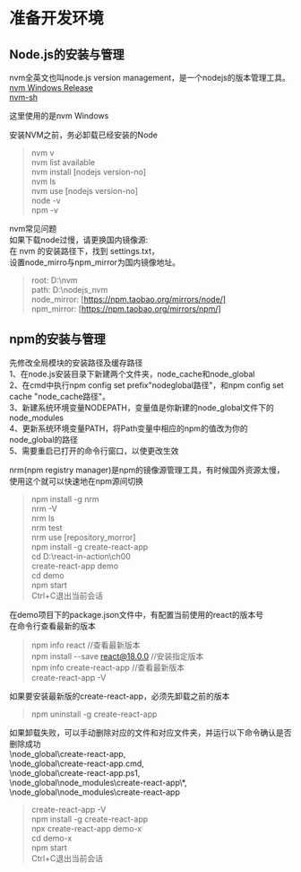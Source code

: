 # 准备开发环境

## Node.js的安装与管理

nvm全英文也叫node.js version management，是一个nodejs的版本管理工具。  
[nvm Windows Release](https://github.com/coreybutler/nvm-windows/releases)  
[nvm-sh](https://github.com/nvm-sh/nvm)  

这里使用的是nvm Windows  

安装NVM之前，务必卸载已经安装的Node  

> nvm v  
> nvm list available  
> nvm install [nodejs version-no]  
> nvm ls  
> nvm use [nodejs version-no]  
> node -v  
> npm -v  

nvm常见问题  
如果下载node过慢，请更换国内镜像源:  
在 nvm 的安装路径下，找到 settings.txt，  
设置node_mirro与npm_mirror为国内镜像地址。  

> root: D:\nvm  
> path: D:\nodejs_nvm  
> node_mirror: [https://npm.taobao.org/mirrors/node/]  
> npm_mirror: [https://npm.taobao.org/mirrors/npm/]  

## npm的安装与管理

先修改全局模块的安装路径及缓存路径  
1、在node.js安装目录下新建两个文件夹，node_cache和node_global  
2、在cmd中执行npm config set prefix"nodeglobal路径"，和npm config set cache "node_cache路径"。  
3、新建系统环境变量NODEPATH，变量值是你新建的node_global文件下的node_modules  
4、更新系统环境变量PATH，将Path变量中相应的npm的值改为你的node_global的路径  
5、需要重启已打开的命令行窗口，以使更改生效  

nrm(npm registry manager)是npm的镜像源管理工具，有时候国外资源太慢，使用这个就可以快速地在npm源间切换  

> npm install -g nrm  
> nrm -V  
> nrm ls  
> nrm test  
> nrm use [repository_morror]  
> npm install -g create-react-app  
> cd D:\react-in-action\ch00  
> create-react-app demo  
> cd demo  
> npm start  
> Ctrl+C退出当前会话  

在demo项目下的package.json文件中，有配置当前使用的react的版本号  
在命令行查看最新的版本  

> npm info react  //查看最新版本  
> npm install --save react@18.0.0  //安装指定版本  
> npm info create-react-app  //查看最新版本  
> create-react-app -V  

如果要安装最新版的create-react-app，必须先卸载之前的版本  

> npm uninstall -g create-react-app  

如果卸载失败，可以手动删除对应的文件和对应文件夹，并运行以下命令确认是否删除成功  
\node_global\create-react-app,  
\node_global\create-react-app.cmd,  
\node_global\create-react-app.ps1,  
\node_global\node_modules\create-react-app\\*,  
\node_global\node_modules\create-react-app  

> create-react-app -V  
> npm install -g create-react-app  
> npx create-react-app demo-x  
> cd demo-x  
> npm start  
> Ctrl+C退出当前会话  
